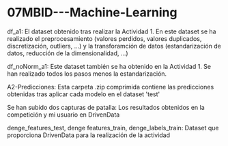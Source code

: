 # 07MBID---Machine-Learning

df_a1: El dataset obtenido tras realizar la Actividad 1. En este dataset se ha realizado el preprocesamiento (valores perdidos, valores duplicados, discretización, outliers, ...) y la transforamción de datos (estandarización de datos, reducción de la dimensionalidad, ...)

df_noNorm_a1: Este dataset también se ha obtenido en la Actividad 1. Se han realizado todos los pasos menos la estandarización.

A2-Predicciones: Esta carpeta .zip comprimida contiene las predicciones obtenidas tras aplicar cada modelo en el dataset 'test'

Se han subido dos capturas de patalla: Los resultados obtenidos en la competición y mi usuario en DrivenData

denge_features_test, denge features_train, denge_labels_train: Dataset que proporciona DrivenData para la realización de la actividad
